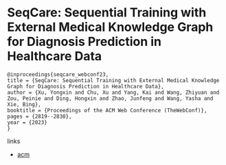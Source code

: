 # SeqCare: Sequential Training with External Medical Knowledge Graph for Diagnosis Prediction in Healthcare Data

```
@inproceedings{seqcare_webconf23,
title = {SeqCare: Sequential Training with External Medical Knowledge Graph for Diagnosis Prediction in Healthcare Data},
author = {Xu, Yongxin and Chu, Xu and Yang, Kai and Wang, Zhiyuan and Zou, Peinie and Ding, Hongxin and Zhao, Junfeng and Wang, Yasha and Xie, Bing},
booktitle = {Proceedings of the ACM Web Conference (TheWebConf)},
pages = {2819--2830},
year = {2023}
}
```

links
- [acm](https://dl.acm.org/doi/10.1145/3543507.3583543)
